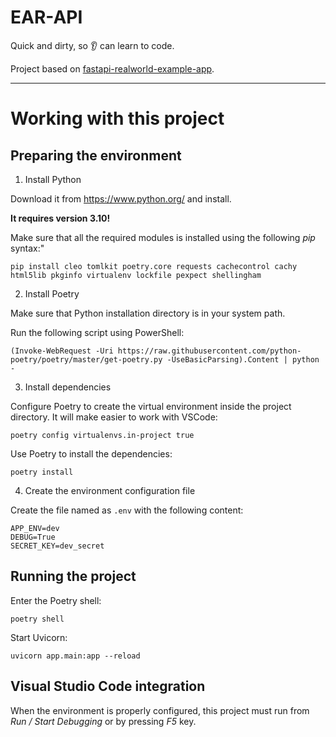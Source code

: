 # EAR-API

Quick and dirty, so :ear: can learn to code.

Project based on [fastapi-realworld-example-app](https://github.com/nsidnev/fastapi-realworld-example-app).

---

# Working with this project

## Preparing the environment

1. Install Python

Download it from https://www.python.org/ and install.

**It requires version 3.10!**

Make sure that all the required modules is installed using the following *pip* syntax:"

`pip install cleo tomlkit poetry.core requests cachecontrol cachy html5lib pkginfo virtualenv lockfile pexpect shellingham`

2. Install Poetry

Make sure that Python installation directory is in your system path.

Run the following script using PowerShell:

`(Invoke-WebRequest -Uri https://raw.githubusercontent.com/python-poetry/poetry/master/get-poetry.py -UseBasicParsing).Content | python -`

3. Install dependencies

Configure Poetry to create the virtual environment inside the project directory. It will make easier to work with VSCode:

`poetry config virtualenvs.in-project true`

Use Poetry to install the dependencies:

`poetry install`

4. Create the environment configuration file

Create the file named as `.env` with the following content:

```
APP_ENV=dev
DEBUG=True
SECRET_KEY=dev_secret
```

## Running the project

Enter the Poetry shell:

`poetry shell`

Start Uvicorn:

`uvicorn app.main:app --reload`

## Visual Studio Code integration

When the environment is properly configured, this project must run from *Run / Start Debugging* or by pressing *F5* key.
